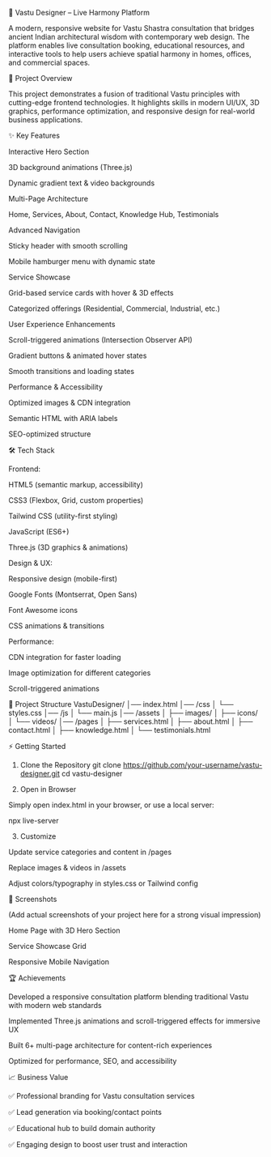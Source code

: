 🌿 Vastu Designer – Live Harmony Platform

A modern, responsive website for Vastu Shastra consultation that bridges ancient Indian architectural wisdom with contemporary web design.
The platform enables live consultation booking, educational resources, and interactive tools to help users achieve spatial harmony in homes, offices, and commercial spaces.

🚀 Project Overview

This project demonstrates a fusion of traditional Vastu principles with cutting-edge frontend technologies.
It highlights skills in modern UI/UX, 3D graphics, performance optimization, and responsive design for real-world business applications.

✨ Key Features

Interactive Hero Section

3D background animations (Three.js)

Dynamic gradient text & video backgrounds

Multi-Page Architecture

Home, Services, About, Contact, Knowledge Hub, Testimonials

Advanced Navigation

Sticky header with smooth scrolling

Mobile hamburger menu with dynamic state

Service Showcase

Grid-based service cards with hover & 3D effects

Categorized offerings (Residential, Commercial, Industrial, etc.)

User Experience Enhancements

Scroll-triggered animations (Intersection Observer API)

Gradient buttons & animated hover states

Smooth transitions and loading states

Performance & Accessibility

Optimized images & CDN integration

Semantic HTML with ARIA labels

SEO-optimized structure

🛠️ Tech Stack

Frontend:

HTML5 (semantic markup, accessibility)

CSS3 (Flexbox, Grid, custom properties)

Tailwind CSS (utility-first styling)

JavaScript (ES6+)

Three.js (3D graphics & animations)

Design & UX:

Responsive design (mobile-first)

Google Fonts (Montserrat, Open Sans)

Font Awesome icons

CSS animations & transitions

Performance:

CDN integration for faster loading

Image optimization for different categories

Scroll-triggered animations

📂 Project Structure
VastuDesigner/
│── index.html
│── /css
│    └── styles.css
│── /js
│    └── main.js
│── /assets
│    ├── images/
│    ├── icons/
│    └── videos/
│── /pages
│    ├── services.html
│    ├── about.html
│    ├── contact.html
│    ├── knowledge.html
│    └── testimonials.html

⚡ Getting Started
1. Clone the Repository
git clone https://github.com/your-username/vastu-designer.git
cd vastu-designer

2. Open in Browser

Simply open index.html in your browser, or use a local server:

npx live-server

3. Customize

Update service categories and content in /pages

Replace images & videos in /assets

Adjust colors/typography in styles.css or Tailwind config

📸 Screenshots

(Add actual screenshots of your project here for a strong visual impression)

Home Page with 3D Hero Section

Service Showcase Grid

Responsive Mobile Navigation

🏆 Achievements

Developed a responsive consultation platform blending traditional Vastu with modern web standards

Implemented Three.js animations and scroll-triggered effects for immersive UX

Built 6+ multi-page architecture for content-rich experiences

Optimized for performance, SEO, and accessibility

📈 Business Value

✅ Professional branding for Vastu consultation services

✅ Lead generation via booking/contact points

✅ Educational hub to build domain authority

✅ Engaging design to boost user trust and interaction
